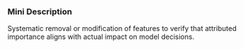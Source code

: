 ### Mini Description

Systematic removal or modification of features to verify that attributed importance aligns with actual impact on model decisions.
